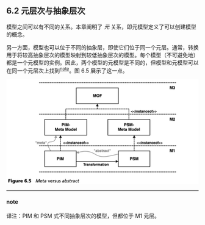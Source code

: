 ## 6.2 元层次与抽象层次
模型之间可以有不同的关系。本章阐明了 *元* 关系，即元模型定义了可以创建模型的概念。

另一方面，模型也可以位于不同的抽象层，即使它们位于同一个元层。通常，转换用于将较高抽象层次的模型映射到较低抽象层次的模型。每个模型（不可避免地）都是一个元模型的实例。因此，两个模型的元模型是不同的，但模型和元模型可以在同一个元层次上找到<sup>[note](#note)</sup>。图 6.5 展示了这一点。

![Figure 6.5](../img/f6.5.png)

---
#### note
译注：PIM 和 PSM 式不同抽象层次的模型，但都位于 M1 元层。
